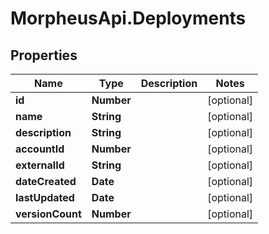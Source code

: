 # MorpheusApi.Deployments

## Properties

Name | Type | Description | Notes
------------ | ------------- | ------------- | -------------
**id** | **Number** |  | [optional] 
**name** | **String** |  | [optional] 
**description** | **String** |  | [optional] 
**accountId** | **Number** |  | [optional] 
**externalId** | **String** |  | [optional] 
**dateCreated** | **Date** |  | [optional] 
**lastUpdated** | **Date** |  | [optional] 
**versionCount** | **Number** |  | [optional] 



